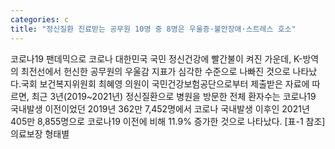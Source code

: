 ```yaml
---
categories: c
title: "정신질환 진료받는 공무원 10명 중 8명은 우울증·불안장애·스트레스 호소"
---
```

코로나19 팬데믹으로 코로나 대한민국 국민 정신건강에 빨간불이 켜진 가운데, K-방역의 최전선에서 헌신한 공무원의 우울감 지표가 심각한 수준으로 나빠진 것으로 나타났다.국회 보건복지위원회 최혜영 의원이 국민건강보험공단으로부터 제출받은 자료에 따르면, 최근 3년(2019~2021년) 정신질환으로 병원을 방문한 전체 환자수는 코로나19 국내발생 이전이었던 2019년 362만 7,452명에서 코로나 국내발생 이후인 2021년 405만 8,855명으로 코로나19 이전에 비해 11.9% 증가한 것으로 나타났다. [표-1 참조]의료보장 형태별